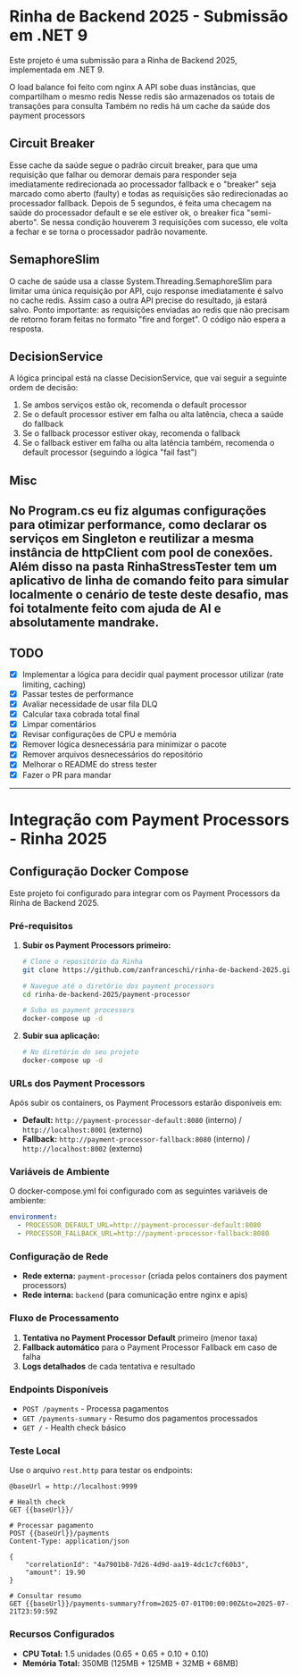 # Rinha de Backend 2025 - Submissão em .NET 9

Este projeto é uma submissão para a Rinha de Backend 2025, implementada em .NET 9.

O load balance foi feito com nginx
A API sobe duas instâncias, que compartilham o mesmo redis
Nesse redis são armazenados os totais de transações para consulta
Também no redis há um cache da saúde dos payment processors

## Circuit Breaker
Esse cache da saúde segue o padrão circuit breaker, para que uma requisição que falhar ou demorar demais para responder seja imediatamente redirecionada ao processador fallback e o "breaker" seja marcado como aberto (faulty) e todas as requisições são redirecionadas ao processador fallback. Depois de 5 segundos, é feita uma checagem na saúde do processador default e se ele estiver ok, o breaker fica "semi-aberto". Se nessa condição houverem 3 requisições com sucesso, ele volta a fechar e se torna o processador padrão novamente.

## SemaphoreSlim
O cache de saúde usa a classe System.Threading.SemaphoreSlim para limitar uma única requisição por API, cujo response imediatamente é salvo no cache redis. Assim caso a outra API precise do resultado, já estará salvo. Ponto importante: as requisições enviadas ao redis que não precisam de retorno foram feitas no formato "fire and forget". O código não espera a resposta.

## DecisionService
A lógica principal está na classe DecisionService, que vai seguir a seguinte ordem de decisão: 

1. Se ambos serviços estão ok, recomenda o default processor
2. Se o default processor estiver em falha ou alta latência, checa a saúde do fallback
3. Se o fallback processor estiver okay, recomenda o fallback
4. Se o fallback estiver em falha ou alta latência também, recomenda o default processor (seguindo a lógica "fail fast")

## Misc
No Program.cs eu fiz algumas configurações para otimizar performance, como declarar os serviços em Singleton e reutilizar a mesma instância de httpClient com pool de conexões. Além disso na pasta RinhaStressTester tem um aplicativo de linha de comando feito para simular localmente o cenário de teste deste desafio, mas foi totalmente feito com ajuda de AI e absolutamente mandrake.
---

## TODO

- [x] Implementar a lógica para decidir qual payment processor utilizar (rate limiting, caching)
- [x] Passar testes de performance
- [x] Avaliar necessidade de usar fila DLQ
- [x] Calcular taxa cobrada total final
- [x] Limpar comentários
- [x] Revisar configurações de CPU e memória
- [x] Remover lógica desnecessária para minimizar o pacote
- [x] Remover arquivos desnecessários do repositório
- [x] Melhorar o README do stress tester
- [x] Fazer o PR para mandar

---

# Integração com Payment Processors - Rinha 2025

## Configuração Docker Compose

Este projeto foi configurado para integrar com os Payment Processors da Rinha de Backend 2025.

### Pré-requisitos

1. **Subir os Payment Processors primeiro:**
   ```bash
   # Clone o repositório da Rinha
   git clone https://github.com/zanfranceschi/rinha-de-backend-2025.git
   
   # Navegue até o diretório dos payment processors
   cd rinha-de-backend-2025/payment-processor
   
   # Suba os payment processors
   docker-compose up -d
   ```

2. **Subir sua aplicação:**
   ```bash
   # No diretório do seu projeto
   docker-compose up -d
   ```

### URLs dos Payment Processors

Após subir os containers, os Payment Processors estarão disponíveis em:

- **Default:** `http://payment-processor-default:8080` (interno) / `http://localhost:8001` (externo)
- **Fallback:** `http://payment-processor-fallback:8080` (interno) / `http://localhost:8002` (externo)

### Variáveis de Ambiente

O docker-compose.yml foi configurado com as seguintes variáveis de ambiente:

```yaml
environment:
  - PROCESSOR_DEFAULT_URL=http://payment-processor-default:8080
  - PROCESSOR_FALLBACK_URL=http://payment-processor-fallback:8080
```

### Configuração de Rede

- **Rede externa:** `payment-processor` (criada pelos containers dos payment processors)
- **Rede interna:** `backend` (para comunicação entre nginx e apis)

### Fluxo de Processamento

1. **Tentativa no Payment Processor Default** primeiro (menor taxa)
2. **Fallback automático** para o Payment Processor Fallback em caso de falha
3. **Logs detalhados** de cada tentativa e resultado

### Endpoints Disponíveis

- `POST /payments` - Processa pagamentos
- `GET /payments-summary` - Resumo dos pagamentos processados
- `GET /` - Health check básico

### Teste Local

Use o arquivo `rest.http` para testar os endpoints:

```http
@baseUrl = http://localhost:9999

# Health check
GET {{baseUrl}}/

# Processar pagamento
POST {{baseUrl}}/payments
Content-Type: application/json

{
    "correlationId": "4a7901b8-7d26-4d9d-aa19-4dc1c7cf60b3",
    "amount": 19.90
}

# Consultar resumo
GET {{baseUrl}}/payments-summary?from=2025-07-01T00:00:00Z&to=2025-07-21T23:59:59Z
```

### Recursos Configurados

- **CPU Total:** 1.5 unidades (0.65 + 0.65 + 0.10 + 0.10)
- **Memória Total:** 350MB (125MB + 125MB + 32MB + 68MB)
